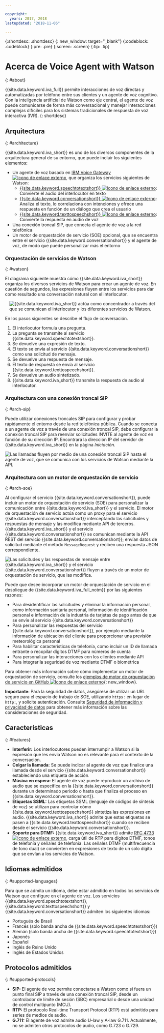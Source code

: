 ```yaml
---

copyright:
  years: 2017, 2018
lastupdated: "2018-11-06"

---
```


{:shortdesc: .shortdesc}
{: new_window: target="_blank"}
{:codeblock: .codeblock}
{:pre: .pre}
{:screen: .screen}
{:tip: .tip}

# Acerca de Voice Agent with Watson
{: #about}

{{site.data.keyword.iva_full}} permite interacciones de voz directas y automatizadas por teléfono entre sus clientes y un agente de voz cognitivo. Con la inteligencia artificial de Watson como eje central, el agente de voz puede comunicarse de forma más conversacional y manejar interacciones complejas difíciles para los sistemas tradicionales de respuesta de voz interactiva (IVR).
{: shortdesc}

## Arquitectura
{: #architecture}

{{site.data.keyword.iva_short}} es uno de los diversos componentes de la arquitectura general de su entorno, que puede incluir los siguientes elementos:

* Un agente de voz basado en [IBM Voice Gateway ![Icono de enlace externo](../../icons/launch-glyph.svg "Icono de enlace externo")](https://www.ibm.com/support/knowledgecenter/SS4U29/), que organiza los servicios siguientes de Watson:
  * [{{site.data.keyword.speechtotextshort}} ![Icono de enlace externo](../../icons/launch-glyph.svg "Icono de enlace externo")](../speech-to-text/index.html): Convierte el audio del interlocutor en texto
  * [{{site.data.keyword.conversationshort}} ![Icono de enlace externo](../../icons/launch-glyph.svg "Icono de enlace externo")](../conversation/index.html): Analiza el texto, lo correlaciona con intenciones y ofrece una respuesta en función de un diálogo que crea el usuario
  * [{{site.data.keyword.texttospeechshort}} ![Icono de enlace externo](../../icons/launch-glyph.svg "Icono de enlace externo")](../text-to-speech/index.html): Convierte la respuesta en audio de voz
* Una conexión troncal SIP, que conecta el agente de voz a la red telefónica
* Un motor de orquestación de servicio (SOE) opcional, que se encuentra entre el servicio {{site.data.keyword.conversationshort}} y el agente de voz, de modo que puede personalizar más el entorno

### Orquestación de servicios de Watson
{: #watson}

El diagrama siguiente muestra cómo {{site.data.keyword.iva_short}} organiza los diversos servicios de Watson para crear un agente de voz. En cuestión de segundos, las expresiones fluyen entre los servicios para dar como resultado una conversación natural con el interlocutor.

<div style="float: right; padding-left: 1em; padding-bottom: 1em">
<img src="images/conversation-flow.png" alt="{{site.data.keyword.iva_short}} actúa como concentrador a través del que se comunican el interlocutor y los diferentes servicios de Watson."/></div>

En los pasos siguientes se describe el flujo de conversación.

1. El interlocutor formula una pregunta.
1. La pregunta se transmite al servicio {{site.data.keyword.speechtotextshort}}.
1. Se devuelve una expresión de texto.
1. El texto se envía al servicio {{site.data.keyword.conversationshort}} como una solicitud de mensaje.
1. Se devuelve una respuesta de mensaje.
1. El texto de respuesta se envía al servicio {{site.data.keyword.texttospeechshort}}.
1. Se devuelve un audio sintetizado.
1. {{site.data.keyword.iva_short}} transmite la respuesta de audio al interlocutor.

### Arquitectura con una conexión troncal SIP
{: #arch-sip}

Puede utilizar conexiones troncales SIP para configurar y probar rápidamente el entorno desde la red telefónica pública. Cuando se conecta a un agente de voz a través de una conexión troncal SIP, debe configurar la conexión troncal SIP para reenviar solicitudes INVITE al agente de voz en función de su dirección IP. Encontrará la dirección IP del servidor de {{site.data.keyword.iva_short}} en la página _Iniciación_.

![Las llamadas fluyen por medio de una conexión troncal SIP hasta el agente de voz, que se comunica con los servicios de Watson mediante la API.](images/arch-sip.png)

### Arquitectura con un motor de orquestación de servicio
{: #arch-soe}

Al configurar el servicio {{site.data.keyword.conversationshort}}, puede incluir un motor de orquestación de servicio (SOE) para personalizar la comunicación entre {{site.data.keyword.iva_short}} y el servicio. El motor de orquestación de servicio actúa como un proxy para el servicio {{site.data.keyword.conversationshort}} interceptando las solicitudes y respuestas de mensaje y las modifica mediante API de terceros. {{site.data.keyword.iva_short}} y el servicio {{site.data.keyword.conversationshort}} se comunican mediante la API REST del servicio {{site.data.keyword.conversationshort}}; envían datos de solicitud mediante el método `MessageRequest` y reciben una respuesta JSON correspondiente.

![Las solicitudes y las respuestas de mensaje entre {{site.data.keyword.iva_short}} y el servicio {{site.data.keyword.conversationshort}} fluyen a través de un motor de orquestación de servicio, que las modifica.](images/arch-soe.png)

Puede que desee incorporar un motor de orquestación de servicio en el despliegue de {{site.data.keyword.iva_full_notm}} por las siguientes razones:

* Para desidentificar las solicitudes y eliminar la información personal, como información sanitaria personal, información de identificación personal e información de la industria de tarjetas de pago antes de que se envíe al servicio {{site.data.keyword.conversationshort}}
* Para personalizar las respuestas del servicio {{site.data.keyword.conversationshort}}, por ejemplo mediante la información de ubicación del cliente para proporcionar una previsión meteorológica personal
* Para habilitar características de telefonía, como incluir un ID de llamada entrante o recopilar dígitos DTMF para números de cuenta
* Para personalizar las interacciones con los clientes mediante API
* Para integrar la seguridad de voz mediante DTMF o biométrica

Para obtener más información sobre cómo implementar un motor de orquestación de servicio, consulte los [ejemplos de motor de orquestación de servicio en GitHub ![Icono de enlace externo](../../icons/launch-glyph.svg "Icono de enlace externo")](https://github.com/WASdev/sample.voice.gateway/tree/master/soe){: new_window}.

**Importante**: Para la seguridad de datos, asegúrese de utilizar un URL seguro para el espacio de trabajo de SOE, utilizando `https:` en lugar de `http:`, y solicite autenticación. Consulte [Seguridad de información y privacidad de datos](infosec.html) para obtener más información sobre las consideraciones de seguridad.

## Características
{: #features}

* **Interferir:** Los interlocutores pueden interrumpir a Watson si la expresión que les envía Watson no es relevante para el contexto de la conversación.
* **Colgar la llamada:** Se puede indicar al agente de voz que finalice una llamada desde el servicio {{site.data.keyword.conversationshort}} estableciendo una etiqueta de acción.
* **Música en espera:** El agente de voz puede reproducir un archivo de audio que se especifica en la {{site.data.keyword.conversationshort}} durante un determinado periodo o hasta que finaliza el proceso en {{site.data.keyword.conversationshort}}.
* **Etiquetas SSML:** Las etiquetas SSML (lenguaje de códigos de síntesis de voz) se utilizan para controlar cómo {{site.data.keyword.texttospeechshort}} sintetiza las expresiones en audio. {{site.data.keyword.iva_short}} admite que estas etiquetas se pasen a {{site.data.keyword.texttospeechshort}} cuando se reciben desde el servicio {{site.data.keyword.conversationshort}}.
* **Soporte para DTMF:** {{site.data.keyword.iva_short}} admite [RFC 4733 ![Icono de enlace externo](../../icons/launch-glyph.svg "Icono de enlace externo")](https://tools.ietf.org/html/rfc4733), carga útil de RTP para dígitos DTMF, tonos de telefonía y señales de telefonía. Las señales DTMF (multifrecuencia de tono dual) se convierten en expresiones de texto de un solo dígito que se envían a los servicios de Watson.

## Idiomas admitidos
{: #supported-languages}

Para que se admita un idioma, debe estar admitido en todos los servicios de Watson que configure en el agente de voz. Los servicios {{site.data.keyword.speechtotextshort}}, {{site.data.keyword.texttospeechshort}} y {{site.data.keyword.conversationshort}} admiten los siguientes idiomas:

* Portugués de Brasil
* Francés (solo banda ancha de {{site.data.keyword.speechtotextshort}})
* Alemán (solo banda ancha de {{site.data.keyword.speechtotextshort}})
* Japonés
* Español
* Inglés de Reino Unido
* Inglés de Estados Unidos

## Protocolos admitidos
{: #supported-protocols}

* **SIP:** El agente de voz permite conectarse a Watson como si fuera un punto final SIP a través de una conexión troncal SIP, desde un controlador de límite de sesión (SBC) empresarial o desde una unidad de control multipunto (MCU).
* **RTP:** El protocolo Real-time Transport Protocol (RTP) está admitido para series de medios de audio.
* **G.711:** El agente de voz admite audio U-law y A-law G.711. Actualmente, no se admiten otros protocolos de audio, como G.723 o G.729.
